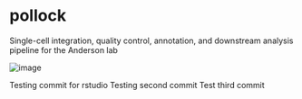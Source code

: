 # pollock
Single-cell integration, quality control, annotation, and downstream analysis pipeline for the Anderson lab

![image](https://user-images.githubusercontent.com/127568449/226894828-f8d714c8-084a-440c-936f-0ca10403faba.png)


Testing commit for rstudio
Testing second commit
Test third commit